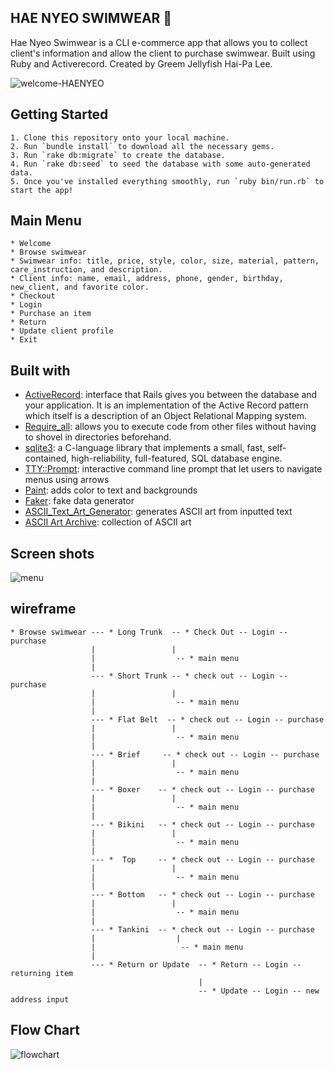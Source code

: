## HAE NYEO SWIMWEAR 🌊

Hae Nyeo Swimwear is a CLI e-commerce app that allows you to collect client's information and allow the client to purchase swimwear. Built using Ruby and Activerecord. Created by Greem Jellyfish Hai-Pa Lee.

![welcome-HAENYEO](https://i.imgur.com/ORNFwUd.png)



## Getting Started
    1. Clone this repository onto your local machine.
    2. Run `bundle install` to download all the necessary gems.
    3. Run `rake db:migrate` to create the database.
    4. Run `rake db:seed` to seed the database with some auto-generated data.
    5. Once you've installed everything smoothly, run `ruby bin/run.rb` to start the app!



## Main Menu
    * Welcome
    * Browse swimwear
    * Swimwear info: title, price, style, color, size, material, pattern, care_instruction, and description.
    * Client info: name, email, address, phone, gender, birthday, new_client, and favorite color. 
    * Checkout
    * Login 
    * Purchase an item
    * Return 
    * Update client profile
    * Exit
    


## Built with 
* [ActiveRecord](https://github.com/rails/rails/tree/master/activerecord): interface that Rails gives you between the database and your application. It is an implementation of the Active Record pattern which itself is a description of an Object Relational Mapping system.
* [Require_all](https://github.com/jarmo/require_all): allows you to execute code from other files without having to shovel in directories beforehand.
* [sqlite3](https://rubygems.org/gems/sqlite3/versions/1.3.11): a C-language library that implements a small, fast, self-contained, high-reliability, full-featured, SQL database engine. 
* [TTY::Prompt](https://github.com/piotrmurach/tty-prompt): interactive command line prompt that let users to navigate menus using arrows
* [Paint](https://github.com/janlelis/paint): adds color to text and backgrounds
* [Faker](https://github.com/faker-ruby/faker): fake data generator
* [ASCII_Text_Art_Generator](https://fsymbols.com/generators/carty/): generates ASCII art from inputted text
* [ASCII Art Archive](https://www.asciiart.eu/): collection of ASCII art



## Screen shots
![menu](https://i.imgur.com/YlN0THh.png)



## wireframe
    * Browse swimwear --- * Long Trunk  -- * Check Out -- Login -- purchase
                      |                 |
                      |                  -- * main menu
                      |
                      --- * Short Trunk -- * check out -- Login -- purchase 
                      |                 |
                      |                  -- * main menu
                      |
                      --- * Flat Belt  -- * check out -- Login -- purchase 
                      |                 |
                      |                  -- * main menu
                      |
                      --- * Brief     -- * check out -- Login -- purchase 
                      |                 |
                      |                  -- * main menu
                      |
                      --- * Boxer    -- * check out -- Login -- purchase 
                      |                 |
                      |                  -- * main menu
                      |
                      --- * Bikini   -- * check out -- Login -- purchase 
                      |                 |
                      |                  -- * main menu
                      |
                      --- *  Top     -- * check out -- Login -- purchase 
                      |                 |
                      |                  -- * main menu
                      |
                      --- * Bottom   -- * check out -- Login -- purchase 
                      |                 |
                      |                  -- * main menu
                      |
                      --- * Tankini  -- * check out -- Login -- purchase 
                      |                  |
                      |                   -- * main menu
                      |
                      --- * Return or Update  -- * Return -- Login -- returning item
                                              |
                                              -- * Update -- Login -- new address input
            

## Flow Chart

![flowchart](https://i.imgur.com/Bx6f9db.png)
